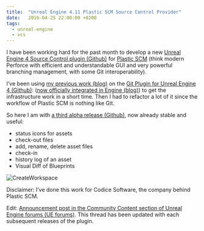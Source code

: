 ```yaml
---
title:  "Unreal Engine 4.11 Plastic SCM Source Control Provider"
date:   2016-04-25 22:00:00 +0200
tags:
  - unreal-engine
  - vcs
---
```


I have been working hard for the past month to develop a new [Unreal Engine 4 Source Control plugin (Github)][UEPlasticPlugin] for [Plastic SCM][plasticscm.com] (think modern Perforce with efficient and understandable GUI and very powerful branching management, with some Git interoperability).

I’ve been using [my previous work (blog)][UE41GitPlugin] on the [Git Plugin for Unreal Engine 4 (Github)][UEGitPlugin]: ([now officially integrated in Engine (blog)][UE47GitPlugin]) to get the infrastructure work in a short time. Then I had to refactor a lot of it since the workflow of Plastic SCM is nothing like Git.

So here I am with [a third alpha release (Github)][0.3-alpha], now already stable and useful:

* status icons for assets
* check-out files
* add, rename, delete asset files
* check-in
* history log of an asset
* Visual Diff of Blueprints

![CreateWorkspace](https://github.com/SRombauts/UEPlasticPlugin/raw/1.0.0/Screenshots/UE4PlasticPlugin-CreateWorkspace.png)

Disclaimer: I’ve done this work for Codice Software, the company behind Plastic SCM.

Edit: [Announcement post in the Community Content section of Unreal Engine forums (UE forums)][ForumPlasticPlugin]. This thread has been updated with each subsequent releases of the plugin.

[UEPlasticPlugin]:    https://github.com/SRombauts/UE4PlasticPlugin
[UEGitPlugin]:        https://github.com/SRombauts/UEGitPlugin
[plasticscm.com]:     https://plasticscm.com/
[UE41GitPlugin]:      /2014/05/10/unreal-engine-4-1-git-plugin-alpha/
[UE47GitPlugin]:      /2015/02/25/unreal-engine-4-7-released-with-my-git-source-control-plugin/
[0.3-alpha]:          https://github.com/SRombauts/UEPlasticPlugin/releases/tag/0.3.0-alpha
[ForumPlasticPlugin]: https://forums.unrealengine.com/community/community-content-tools-and-tutorials/80750-plastic-scm-source-control-provider?108688-Plastic-SCM-Source-Control-Provider
